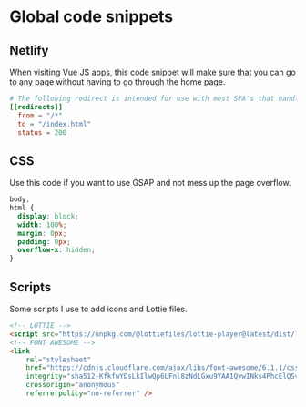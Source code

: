 # Global code snippets

## Netlify
When visiting Vue JS apps, this code snippet will make sure that you can go to any page without having to go through the home page. 

```toml
# The following redirect is intended for use with most SPA's that handles routing internally.
[[redirects]]
  from = "/*"
  to = "/index.html"
  status = 200
```

## CSS
Use this code if you want to use GSAP and not mess up the page overflow.  

```css
body,
html {
  display: block;
  width: 100%;
  margin: 0px;
  padding: 0px;
  overflow-x: hidden;
}
```

## Scripts
Some scripts I use to add icons and Lottie files.

```html
<!-- LOTTIE -->
<script src="https://unpkg.com/@lottiefiles/lottie-player@latest/dist/lottie-player.js"></script>
<!-- FONT AWESOME -->
<link 
    rel="stylesheet" 
    href="https://cdnjs.cloudflare.com/ajax/libs/font-awesome/6.1.1/css/all.min.css" 
    integrity="sha512-KfkfwYDsLkIlwQp6LFnl8zNdLGxu9YAA1QvwINks4PhcElQSvqcyVLLD9aMhXd13uQjoXtEKNosOWaZqXgel0g==" 
    crossorigin="anonymous" 
    referrerpolicy="no-referrer" />
```